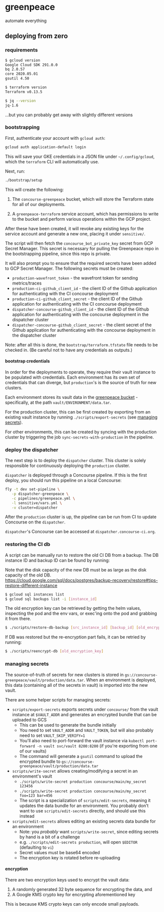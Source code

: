 # greenpeace

automate everything

## deploying from zero

### requirements

```sh
$ gcloud version
Google Cloud SDK 291.0.0
bq 2.0.57
core 2020.05.01
gsutil 4.50

$ terraform version
Terraform v0.13.5

$ jq --version
jq-1.6
```

...but you can probably get away with slightly different versions

### bootstrapping

First, authenticate your account with `gcloud auth`:

```sh
gcloud auth application-default login
```

This will save your GKE credentials in a JSON file under `~/.config/gcloud`,
which the `terraform` CLI will automatically use.

Next, run:

```sh
./bootstrap/setup
```

This will create the following:

1. The `concourse-greenpeace` bucket, which will store the Terraform state
   for all of our deployments.

1. A `greenpeace-terraform` service account, which has permissions to write
   to the bucket and perform various operations within the GCP project.

After these have been created, it will revoke any existing keys for the
service account and generate a new one, placing it under `sensitive/`.

The script will then fetch the `concourse_bot_private_key` secret from GCP
Secret Manager. This secret is necessary for pulling the Greenpeace repo in
the bootstrapping pipeline, since this repo is private.

It will also prompt you to ensure that the required secrets have been added
to GCP Secret Manager. The following secrets must be created:

* `production-wavefront_token` - the wavefront token for sending metrics/traces
* `production-ci-github_client_id` - the client ID of the Github application
  for authenticating with the CI concourse deployment
* `production-ci-github_client_secret` - the client ID of the Github
  application for authenticating with the CI concourse deployment
* `dispatcher-concourse-github_client_id` - the client ID of the Github
  application for authenticating with the concourse deployment in the
  dispatcher cluster
* `dispatcher-concourse-github_client_secret` - the client secret of the Github
  application for authenticating with the concourse deployment in the
  dispatcher cluster

Note: after all this is done, the `bootstrap/terraform.tfstate` file needs to
be checked in. (Be careful not to have any credentials as outputs.)

#### bootstrap credentials

In order for the deployments to operate, they require their vault instance to
be populated with credentials. Each environment has its own set of credentials
that can diverge, but `production`'s is the source of truth for new clusters.

Each environment stores its vault data in the [greenpeace bucket] -
specifically, at the path `vault/ENVIRONMENT/data.tar`.

For the production cluster, this can be first created by exporting from an
existing vault instance by running `./scripts/export-secrets` (see [managing
secrets]).

For other environments, this can be created by syncing with the production
cluster by triggering the job `sync-secrets-with-production` in the pipeline.

### deploy the dispatcher

The next step is to deploy the `dispatcher` cluster. This cluster is solely
responsible for continuously deploying the `production` cluster.

`dispatcher` is deployed through a Concourse pipeline. If this is the first
deploy, you should run this pipeline on a local Concourse:

```sh
fly -t dev set-pipeline \
   -p dispatcher-greenpeace \
   -c pipelines/greenpeace.yml \
   -l sensitive/vars.yml \
   -v cluster=dispatcher
```

After the `production` cluster is up, the pipeline can be run from CI to update
Concourse on the `dispatcher`.

`dispatcher`'s Concourse can be accessed at `dispatcher.concourse-ci.org`.

### restoring the CI db

A script can be manually run to restore the old CI DB from a backup. The DB instance ID and backup
ID can be found by running:

Note that the disk capacity of the new DB must be as large as the disk capacity of the old DB.
https://cloud.google.com/sql/docs/postgres/backup-recovery/restore#tips-restore-different-instance

```sh
$ gcloud sql instances list
$ gcloud sql backups list -i [instance_id]
```

The old encryption key can be retrieved by getting the helm values, inspecting the pod and the env
vars, or exec'ing onto the pod and grabbing it from there.

```sh
$ ./scripts/restore-db-backup [src_instance_id] [backup_id] [old_encryption_key]`
```

If DB was restored but the re-encryption part fails, it can be retried by running:

```sh
$ ./scripts/reencrypt-db [old_encryption_key]
```

### managing secrets

The source-of-truth of secrets for new clusters is stored in
`gs://concourse-greenpeace/vault/production/data.tar`. When an environment is
deployed, this data (containing all of the secrets in vault) is imported into
the new vault.

There are some helper scripts for managing secrets:

* `scripts/export-secrets` exports secrets under `concourse/` from the vault
  instance at `$VAULT_ADDR` and generates an encrypted bundle that can be
  uploaded to GCS
  * This can be used to generate the bundle initially
  * You need to set `VAULT_ADDR` and `VAULT_TOKEN`, but will also probably need
    to set `VAULT_SKIP_VERIFY=1`
  * You'll also need to port-forward the vault instance via `kubectl
    port-forward -n vault svc/vault 8200:8200` (if you're exporting from one of
our vaults)
  * The command will generate a `gsutil` command to upload the encrypted bundle
    to `gs://concourse-greenpeace/vault/production/data.tar`
* `scripts/write-secret` allows creating/modifying a secret in an environment's
  vault
  * `./scripts/write-secret production concourse/main/my_secret 123456`
  * `./scripts/write-secret production concourse/main/my_secret foo=123 bar=456`
  * The script is a specialization of `scripts/edit-secrets`, meaning it
    updates the data bundle for an environment. You probably don't want to use
    `scripts/edit-secrets` directly, and should use this instead
* `scripts/edit-secrets` allows editing an existing secrets data bundle for an
  environment
  * Note: you *probably* want `scripts/write-secret`, since editing secrets by
    hand is a bit of a challenge
  * e.g. `./scripts/edit-secrets production`, will open `$EDITOR` (defaulting
    to `vi`)
  * Secret values must be base64 encoded
  * The encryption key is rotated before re-uploading


#### encryption

There are two encryption keys used to encrypt the vault data:

1. A randomly generated 32 byte sequence for encrypting the data, and
2. A Google KMS crypto key for encrypting aforementioned key

This is because KMS crypto keys can only encode small payloads.





[greenpeace bucket]: https://console.cloud.google.com/storage/browser/concourse-greenpeace
[managing secrets]: #managing-secrets
